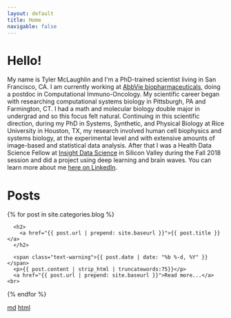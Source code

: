 ```yaml
---
layout: default
title: Home
navigable: false
---
```


<script src="//code.jquery.com/jquery.js"></script>
<style>

.node {
  stroke: #fff;
  stroke-width: 1.5px;
}

.link {
  stroke: #999;
  stroke-opacity: .6;
}

</style>



<div id='d3div'></div>



<script src="//d3js.org/d3.v3.min.js"></script>
<script>

var width = $("#d3div").width(),
    height = 400;

var color = d3.scale.category20();

var force = d3.layout.force()
    .charge(-62)
    .linkDistance(80)
    .size([width, height]);

var svg = d3.select("#d3div").append("svg")
    .attr("width", width)
    .attr("height", height);

d3.json("../../../../scripts/jazz_scales_network_symmetric.json", function(error, graph) {
  if (error) throw error;

  force
      .nodes(graph.nodes)
      .links(graph.links)
      .start();

  var link = svg.selectAll(".link")
      .data(graph.links)
    .enter().append("line")
      .attr("class", "link")
      .style("stroke-width", function(d) { return Math.sqrt(d.value); });

  var node = svg.selectAll(".node")
      .data(graph.nodes)
    .enter().append("circle")
      .attr("class", "node")
      .attr("r", 5)
      .style("fill", function(d) { return color(d.group); })
      .call(force.drag);

  node.append("title")
      .text(function(d) { return d.name; });

  force.on("tick", function() {
    link.attr("x1", function(d) { return d.source.x; })
        .attr("y1", function(d) { return d.source.y; })
        .attr("x2", function(d) { return d.target.x; })
        .attr("y2", function(d) { return d.target.y; });

    node.attr("cx", function(d) { return d.x; })
        .attr("cy", function(d) { return d.y; });
  });
});

</script>


# Hello!


My name is Tyler McLaughlin and I'm a PhD-trained scientist living in San Francisco, CA.  I am currently working at [AbbVie biopharmaceuticals](https://www.abbvie.com/), doing a postdoc in Computational Immuno-Oncology.  My scientific career began with researching computational systems biology in Pittsburgh, PA and Farmington, CT.  I had a math and molecular biology double major in undergrad and so this focus felt natural.  Continuing in this scientific direction, during my PhD in Systems, Synthetic, and Physical Biology at Rice University in Houston, TX, my research involved human cell biophysics and systems biology, at the experimental level and with extensive amounts of image-based and statistical data analysis.   After that I was a Health Data Science Fellow at [Insight Data Science](https://www.insighthealthdata.com) in Silicon Valley during the Fall 2018 session and did a project using deep learning and brain waves.  You can learn more about me [here on LinkedIn](www.linkedin.com/in/r-tyler-mclaughlin-phd).

# Posts

<ul style="padding-left:0px;">
  {% for post in site.categories.blog %}

      <h2>
        <a href="{{ post.url | prepend: site.baseurl }}">{{ post.title }}</a>
      </h2>

      <span class="text-warning">{{ post.date | date: "%b %-d, %Y" }}</span>
      <p>{{ post.content | strip_html | truncatewords:75}}</p>
      <a href="{{ post.url | prepend: site.baseurl }}">Read more...</a><br>

  {% endfor %}
</ul>




[md](_posts/2018-04-29-jazz-scale-networks.md)
[html](_posts/2018-04-29-jazz-scale-networks.html)


